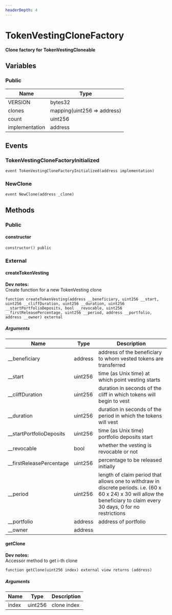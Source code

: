 ```yaml
---
headerDepth: 4
---
```


# TokenVestingCloneFactory

**Clone factory for TokenVestingCloneable**

## Variables

### Public

| Name | Type |
| --- | --- |
| VERSION | bytes32 |
| clones | mapping(uint256 &#x3D;&gt; address) |
| count | uint256 |
| implementation | address |

## Events

### TokenVestingCloneFactoryInitialized

```solidity:no-line-numbers
event TokenVestingCloneFactoryInitialized(address implementation)
```

### NewClone

```solidity:no-line-numbers
event NewClone(address _clone)
```

## Methods

### Public

#### constructor

```solidity:no-line-numbers
constructor() public
```

### External

#### createTokenVesting

**Dev notes:** \
Create function for a new TokenVesting clone

```solidity:no-line-numbers
function createTokenVesting(address __beneficiary, uint256 __start, uint256 __cliffDuration, uint256 __duration, uint256 __startPortfolioDeposits, bool __revocable, uint256 __firstReleasePercentage, uint256 __period, address __portfolio, address __owner) external
```

##### Arguments

| Name | Type | Description |
| ---- | ---- | ----------- |
| __beneficiary | address | address of the beneficiary to whom vested tokens are transferred |
| __start | uint256 | time (as Unix time) at which point vesting starts |
| __cliffDuration | uint256 | duration in seconds of the cliff in which tokens will begin to vest |
| __duration | uint256 | duration in seconds of the period in which the tokens will vest |
| __startPortfolioDeposits | uint256 | time (as Unix time) portfolio deposits start |
| __revocable | bool | whether the vesting is revocable or not |
| __firstReleasePercentage | uint256 | percentage to be released initially |
| __period | uint256 | length of claim period that allows one to withdraw in discrete periods. i.e. (60 x 60 x 24) x 30 will allow the beneficiary to claim every 30 days, 0 for no restrictions |
| __portfolio | address | address of portfolio |
| __owner | address |  |

#### getClone

**Dev notes:** \
Accessor method to get i-th clone

```solidity:no-line-numbers
function getClone(uint256 index) external view returns (address)
```

##### Arguments

| Name | Type | Description |
| ---- | ---- | ----------- |
| index | uint256 | clone index |

